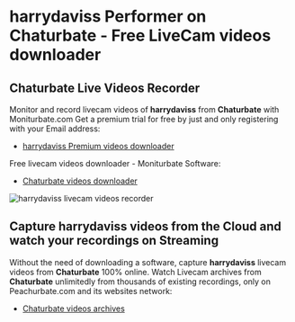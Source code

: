 # harrydaviss Performer on Chaturbate - Free LiveCam videos downloader

## Chaturbate Live Videos Recorder

Monitor and record livecam videos of **harrydaviss** from **Chaturbate** with Moniturbate.com
Get a premium trial for free by just and only registering with your Email address:
* [harrydaviss Premium videos downloader](https://moniturbate.com/request-demo-licence-key.html)

Free livecam videos downloader - Moniturbate Software:
* [Chaturbate videos downloader](https://moniturbate.com/moniturbate-download-software.html)

![harrydaviss livecam videos recorder](https://peachurnet.com/templates/moniturbate-software.png)


## Capture harrydaviss videos from the Cloud and watch your recordings on Streaming

Without the need of downloading a software, capture **harrydaviss** livecam videos from **Chaturbate** 100% online.
Watch Livecam archives from **Chaturbate** unlimitedly from thousands of existing recordings, only on Peachurbate.com and its websites network:
* [Chaturbate videos archives](https://peachurnet.com/)